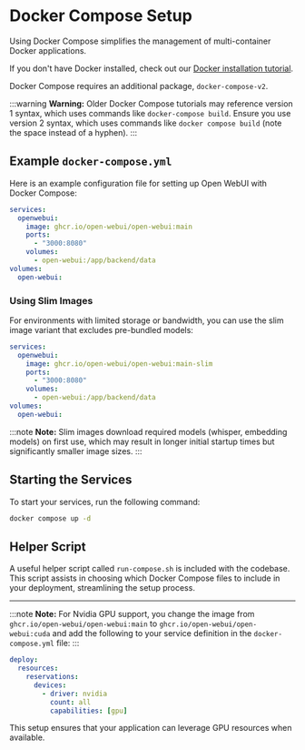 # Docker Compose Setup

Using Docker Compose simplifies the management of multi-container Docker applications.

If you don't have Docker installed, check out our [Docker installation tutorial](docs/tutorials/docker-install.md).

Docker Compose requires an additional package, `docker-compose-v2`.

:::warning
**Warning:** Older Docker Compose tutorials may reference version 1 syntax, which uses commands like `docker-compose build`. Ensure you use version 2 syntax, which uses commands like `docker compose build` (note the space instead of a hyphen).
:::

## Example `docker-compose.yml`

Here is an example configuration file for setting up Open WebUI with Docker Compose:

```yaml
services:
  openwebui:
    image: ghcr.io/open-webui/open-webui:main
    ports:
      - "3000:8080"
    volumes:
      - open-webui:/app/backend/data
volumes:
  open-webui:
```

### Using Slim Images

For environments with limited storage or bandwidth, you can use the slim image variant that excludes pre-bundled models:

```yaml
services:
  openwebui:
    image: ghcr.io/open-webui/open-webui:main-slim
    ports:
      - "3000:8080"
    volumes:
      - open-webui:/app/backend/data
volumes:
  open-webui:
```

:::note
**Note:** Slim images download required models (whisper, embedding models) on first use, which may result in longer initial startup times but significantly smaller image sizes.
:::

## Starting the Services

To start your services, run the following command:

```bash
docker compose up -d
```

## Helper Script

A useful helper script called `run-compose.sh` is included with the codebase. This script assists in choosing which Docker Compose files to include in your deployment, streamlining the setup process.

---

:::note
**Note:** For Nvidia GPU support, you change the image from `ghcr.io/open-webui/open-webui:main` to `ghcr.io/open-webui/open-webui:cuda` and add the following to your service definition in the `docker-compose.yml` file:
:::

```yaml
deploy:
  resources:
    reservations:
      devices:
        - driver: nvidia
          count: all
          capabilities: [gpu]
```

This setup ensures that your application can leverage GPU resources when available.

